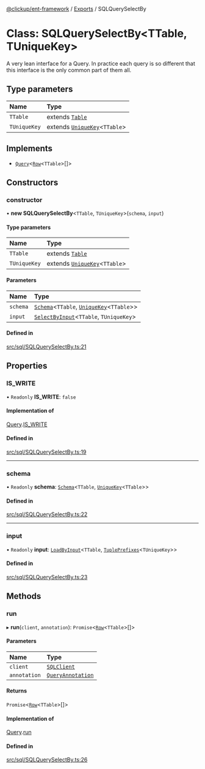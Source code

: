 [@clickup/ent-framework](../README.md) / [Exports](../modules.md) / SQLQuerySelectBy

# Class: SQLQuerySelectBy<TTable, TUniqueKey\>

A very lean interface for a Query. In practice each query is so different
that this interface is the only common part of them all.

## Type parameters

| Name | Type |
| :------ | :------ |
| `TTable` | extends [`Table`](../modules.md#table) |
| `TUniqueKey` | extends [`UniqueKey`](../modules.md#uniquekey)<`TTable`\> |

## Implements

- [`Query`](../interfaces/Query.md)<[`Row`](../modules.md#row)<`TTable`\>[]\>

## Constructors

### constructor

• **new SQLQuerySelectBy**<`TTable`, `TUniqueKey`\>(`schema`, `input`)

#### Type parameters

| Name | Type |
| :------ | :------ |
| `TTable` | extends [`Table`](../modules.md#table) |
| `TUniqueKey` | extends [`UniqueKey`](../modules.md#uniquekey)<`TTable`\> |

#### Parameters

| Name | Type |
| :------ | :------ |
| `schema` | [`Schema`](Schema.md)<`TTable`, [`UniqueKey`](../modules.md#uniquekey)<`TTable`\>\> |
| `input` | [`SelectByInput`](../modules.md#selectbyinput)<`TTable`, `TUniqueKey`\> |

#### Defined in

[src/sql/SQLQuerySelectBy.ts:21](https://github.com/clickup/ent-framework/blob/master/src/sql/SQLQuerySelectBy.ts#L21)

## Properties

### IS\_WRITE

• `Readonly` **IS\_WRITE**: ``false``

#### Implementation of

[Query](../interfaces/Query.md).[IS_WRITE](../interfaces/Query.md#is_write)

#### Defined in

[src/sql/SQLQuerySelectBy.ts:19](https://github.com/clickup/ent-framework/blob/master/src/sql/SQLQuerySelectBy.ts#L19)

___

### schema

• `Readonly` **schema**: [`Schema`](Schema.md)<`TTable`, [`UniqueKey`](../modules.md#uniquekey)<`TTable`\>\>

#### Defined in

[src/sql/SQLQuerySelectBy.ts:22](https://github.com/clickup/ent-framework/blob/master/src/sql/SQLQuerySelectBy.ts#L22)

___

### input

• `Readonly` **input**: [`LoadByInput`](../modules.md#loadbyinput)<`TTable`, [`TuplePrefixes`](../modules.md#tupleprefixes)<`TUniqueKey`\>\>

#### Defined in

[src/sql/SQLQuerySelectBy.ts:23](https://github.com/clickup/ent-framework/blob/master/src/sql/SQLQuerySelectBy.ts#L23)

## Methods

### run

▸ **run**(`client`, `annotation`): `Promise`<[`Row`](../modules.md#row)<`TTable`\>[]\>

#### Parameters

| Name | Type |
| :------ | :------ |
| `client` | [`SQLClient`](SQLClient.md) |
| `annotation` | [`QueryAnnotation`](../interfaces/QueryAnnotation.md) |

#### Returns

`Promise`<[`Row`](../modules.md#row)<`TTable`\>[]\>

#### Implementation of

[Query](../interfaces/Query.md).[run](../interfaces/Query.md#run)

#### Defined in

[src/sql/SQLQuerySelectBy.ts:26](https://github.com/clickup/ent-framework/blob/master/src/sql/SQLQuerySelectBy.ts#L26)

